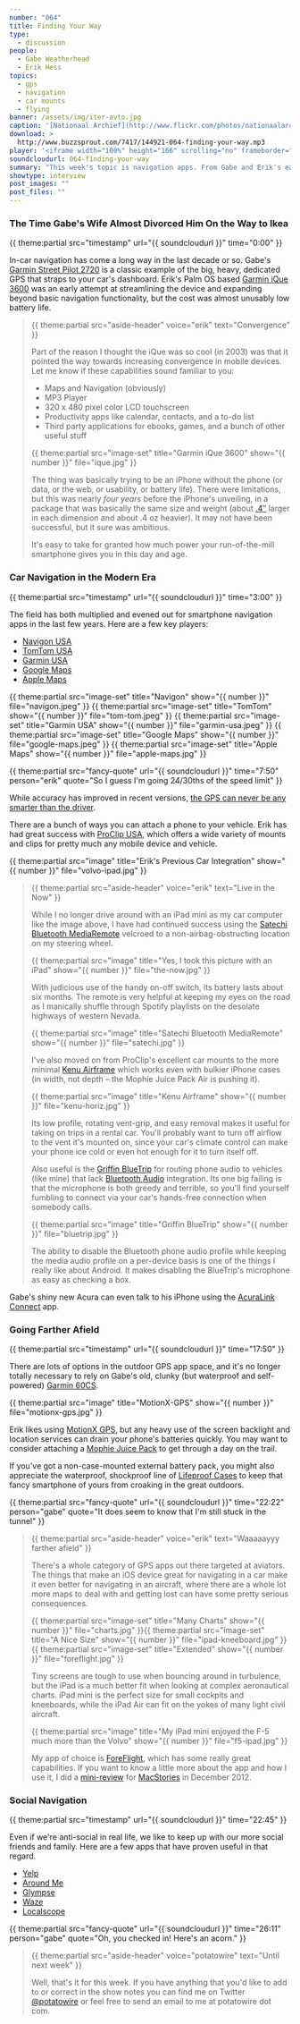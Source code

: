```yaml
---
number: "064"
title: Finding Your Way
type:
  - discussion
people:
  - Gabe Weatherhead
  - Erik Hess
topics:
  - gps
  - navigation
  - car mounts
  - flying
banner: /assets/img/iter-avto.jpg
caption: '[Nationaal Archief](http://www.flickr.com/photos/nationaalarchief/4192749543/)'
download: >
  http://www.buzzsprout.com/7417/144921-064-finding-your-way.mp3
player: '<iframe width="100%" height="166" scrolling="no" frameborder="no" src="https://w.soundcloud.com/player/?url=https%3A//api.soundcloud.com/tracks/130884066%3Fsecret_token%3Ds-WKt2e&color=ff5500&auto_play=false&show_artwork=true"></iframe>'
soundcloudurl: 064-finding-your-way
summary: "This week's topic is navigation apps. From Gabe and Erik's earliest dedicated GPS devices to today's location-enabled everything, they break down the good and the not-so-good in today's market."
showtype: interview
post_images: ""
post_files: ""
---
```


### The Time Gabe's Wife Almost Divorced Him On the Way to Ikea
{{ theme:partial src="timestamp" url="{{ soundcloudurl }}" time="0:00" }}

In-car navigation has come a long way in the last decade or so.  Gabe's [Garmin Street Pilot 2720](https://buy.garmin.com/en-US/US/on-the-road/discontinued/streetpilot-2720/prod6387.html) is a classic example of the big, heavy, dedicated GPS that straps to your car's dashboard. Erik's Palm OS based [Garmin iQue 3600](http://reviews.cnet.com/search-results/garmin-ique-3600/4505-5_7-20799434.html) was an early attempt at streamlining the device and expanding beyond basic navigation functionality, but the cost was almost unusably low battery life.

> {{ theme:partial src="aside-header" voice="erik" text="Convergence" }}
>
> Part of the reason I thought the iQue was so cool (in 2003) was that it pointed the way towards increasing convergence in mobile devices. Let me know if these capabilities sound familiar to you:
> 
> * Maps and Navigation (obviously)
> * MP3 Player
> * 320 x 480 pixel color LCD touchscreen
> * Productivity apps like calendar, contacts, and a to-do list
> * Third party applications for ebooks, games, and a bunch of other useful stuff
>
>{{ theme:partial src="image-set" title="Garmin iQue 3600" show="{{ number }}" file="ique.jpg" }}
>
> The thing was basically trying to be an iPhone without the phone (or data, or the web, or usability, or battery life). There were limitations, but this was nearly *four years* before the iPhone's unveiling, in a package that was basically the same size and weight (about [.4″](https://twitter.com/drdrang/status/423870083367071745) larger in each dimension and about .4 oz heavier). It may not have been successful, but it sure was ambitious.
>
> It's easy to take for granted how much power your run-of-the-mill smartphone gives you in this day and age.

### Car Navigation in the Modern Era
{{ theme:partial src="timestamp" url="{{ soundcloudurl }}" time="3:00" }}

The field has both multiplied and evened out for smartphone navigation apps in the last few years. Here are a few key players:

* [Navigon USA](http://www.navigon.com/portal/us/produkte/navigationssoftware/index.html)
* [TomTom USA](https://itunes.apple.com/us/app/tomtom-u.s.a./id343289842?mt=8)
* [Garmin USA](https://itunes.apple.com/us/app/garmin-u.s.a./id435490305?mt=8)
* [Google Maps](https://itunes.apple.com/us/app/google-maps/id585027354?mt=8)
* [Apple Maps](http://www.apple.com/ios/maps/)

{{ theme:partial src="image-set" title="Navigon" show="{{ number }}" file="navigon.jpeg" }}
{{ theme:partial src="image-set" title="TomTom" show="{{ number }}" file="tom-tom.jpeg" }}
{{ theme:partial src="image-set" title="Garmin USA" show="{{ number }}" file="garmin-usa.jpeg" }}
{{ theme:partial src="image-set" title="Google Maps" show="{{ number }}" file="google-maps.jpeg" }}
{{ theme:partial src="image-set" title="Apple Maps" show="{{ number }}" file="apple-maps.jpg" }}

{{ theme:partial src="fancy-quote" url="{{ soundcloudurl }}" time="7:50" person="erik" quote="So I guess I'm going 24/30ths of the speed limit" }}

While accuracy has improved in recent versions, [the GPS can never be any smarter than the driver](http://www.youtube.com/watch?v=BIakZtDmMgo).

There are a bunch of ways you can attach a phone to your vehicle. Erik has had great success with [ProClip USA](http://www.proclipusa.com/), which offers a wide variety of mounts and clips for pretty much any mobile device and vehicle.

{{ theme:partial src="image" title="Erik's Previous Car Integration" show="{{ number }}" file="volvo-ipad.jpg" }}

> {{ theme:partial src="aside-header" voice="erik" text="Live in the Now" }}
>
> While I no longer drive around with an iPad mini as my car computer like the image above, I have had continued success using the [Satechi Bluetooth MediaRemote](http://www.amazon.com/Satechi-MediaRemote-Bluetooth-Multi-Media-Control/dp/B00824948U) velcroed to a non-airbag-obstructing location on my steering wheel. 
>
> {{ theme:partial src="image" title="Yes, I took this picture with an iPad" show="{{ number }}" file="the-now.jpg" }}
>
> With judicious use of the handy on-off switch, its battery lasts about six months. The remote is very helpful at keeping my eyes on the road as I manically shuffle through Spotify playlists on the desolate highways of western Nevada.
>
> {{ theme:partial src="image" title="Satechi Bluetooth MediaRemote" show="{{ number }}" file="satechi.jpg" }}
>
> I've also moved on from ProClip's excellent car mounts to the more minimal [Kenu Airframe](http://store.apple.com/us/product/HC299ZM/A/kenu-airframe-portable-car-vent-mount-for-iphone?fnode=46) which works even with bulkier iPhone cases (in width, not depth – the Mophie Juice Pack Air is pushing it). 
>
> {{ theme:partial src="image" title="Kenu Airframe" show="{{ number }}" file="kenu-horiz.jpg" }}
> 
> Its low profile, rotating vent-grip, and easy removal makes it useful for taking on trips in a rental car. You'll probably want to turn off airflow to the vent it's mounted on, since your car's climate control can make your phone ice cold or even hot enough for it to turn itself off.
>
> Also useful is the [Griffin BlueTrip](http://www.amazon.com/Griffin-Technology-BlueTrip-iPhone-Smartphones/dp/B004KPLS7K/ref=sr_1_1?s=electronics&ie=UTF8&qid=1390591412&sr=1-1&keywords=griffin+bluetrip) for routing phone audio to vehicles (like mine) that lack [Bluetooth Audio](http://en.wikipedia.org/wiki/Bluetooth_profile#Advanced_Audio_Distribution_Profile_.28A2DP.29) integration. Its one big failing is that the microphone is both greedy and terrible, so you'll find yourself fumbling to connect via your car's hands-free connection when somebody calls.
>
> {{ theme:partial src="image" title="Griffin BlueTrip" show="{{ number }}" file="bluetrip.jpg" }}
>
> The ability to disable the Bluetooth phone audio profile while keeping the media audio profile on a per-device basis is one of the things I really like about Android. It makes disabling the BlueTrip's microphone as easy as checking a box.

Gabe's shiny new Acura can even talk to his iPhone using the [AcuraLink Connect](https://itunes.apple.com/us/app/acuralink-connect/id610964308?mt=8) app.

### Going Farther Afield
{{ theme:partial src="timestamp" url="{{ soundcloudurl }}" time="17:50" }}

There are lots of options in the outdoor GPS app space, and it's no longer totally necessary to rely on Gabe's old, clunky (but waterproof and self-powered) [Garmin 60CS](http://www.amazon.com/Garmin-GPSMAP-Water-Resistant-Hiking/dp/B000189W8M).

{{ theme:partial src="image" title="MotionX-GPS" show="{{ number }}" file="motionx-gps.jpg" }}

Erik likes using [MotionX GPS](http://gps.motionx.com/iphone/overview/), but any heavy use of the screen backlight and location services can drain your phone's batteries quickly. You may want to consider attaching a [Mophie Juice Pack](http://www.mophie.com/) to get through a day on the trail. 

If you've got a non-case-mounted external battery pack, you might also appreciate the waterproof, shockproof line of [Lifeproof Cases](http://www.lifeproof.com/en/) to keep that fancy smartphone of yours from croaking in the great outdoors.

{{ theme:partial src="fancy-quote" url="{{ soundcloudurl }}" time="22:22" person="gabe" quote="It does seem to know that I'm still stuck in the tunnel" }}

> {{ theme:partial src="aside-header" voice="erik" text="Waaaaayyy farther afield" }}
>
> There's a whole category of GPS apps out there targeted at aviators. The things that make an iOS device great for navigating in a car make it even better for navigating in an aircraft, where there are a whole lot more maps to deal with and getting lost can have some pretty serious consequences. 
>
> {{ theme:partial src="image-set" title="Many Charts" show="{{ number }}" file="charts.jpg" }}{{ theme:partial src="image-set" title="A Nice Size" show="{{ number }}" file="ipad-kneeboard.jpg" }}{{ theme:partial src="image-set" title="Extended" show="{{ number }}" file="foreflight.jpg" }}
>
> Tiny screens are tough to use when bouncing around in turbulence, but the iPad is a much better fit when looking at complex aeronautical charts. iPad mini is the perfect size for small cockpits and kneeboards, while the iPad Air can fit on the yokes of many light civil aircraft.
>
>  {{ theme:partial src="image" title="My iPad mini enjoyed the F-5 much more than the Volvo" show="{{ number }}" file="f5-ipad.jpg" }}
>
> My app of choice is [ForeFlight](http://www.foreflight.com/), which has some really great capabilities. If you want to know a little more about the app and how I use it, I did a [mini-review](http://www.macstories.net/stories/ipad-in-real-life-erik-hess-f-5n-tiger-ii-pilot/) for [MacStories](http://www.macstories.net/) in December 2012. 

### Social Navigation
{{ theme:partial src="timestamp" url="{{ soundcloudurl }}" time="22:45" }}

Even if we're anti-social in real life, we like to keep up with our more social friends and family. Here are a few apps that have proven useful in that regard.

* [Yelp](https://itunes.apple.com/us/app/yelp/id284910350?mt=8)
* [Around Me](https://itunes.apple.com/us/app/aroundme/id290051590?mt=8)
* [Glympse](http://www.glympse.com/)
* [Waze](https://www.waze.com/)
* [Localscope](http://cynapse.com/localscope/)

{{ theme:partial src="fancy-quote" url="{{ soundcloudurl }}" time="26:11" person="gabe" quote="Oh, you checked in! Here's an acorn." }}

> {{ theme:partial src="aside-header" voice="potatowire" text="Until next week" }}
> 
> Well, that's it for this week. If you have anything that you'd like to add to or correct in the show notes you can find me on Twitter [@potatowire](http://twitter.com/potatowire/) or feel free to send an email to me at potatowire dot com.